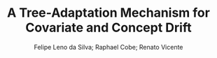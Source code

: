 ---
paperId: 2
author: Felipe Leno da Silva; Raphael Cobe; Renato Vicente
publicationauthor: Leno Da Silva, F. et al.
title: A Tree-Adaptation Mechanism for Covariate and Concept Drift
pdf: paper_02.pdf
poster: poster_2.png
pitch: https://slideslive.com/38962881/a-treeadaptation-mechanism-for-covariate-and-concept-drift?ref=account-folder-87716-folders
type: Oral
topic: Tree-Adaptation
category: Extended Abstract
link: https://research.latinxinai.org/papers/icml/2021/pdf/paper_02.pdf
conference: icml
year: 2021
tags: icml-2021
location: Virtual
---